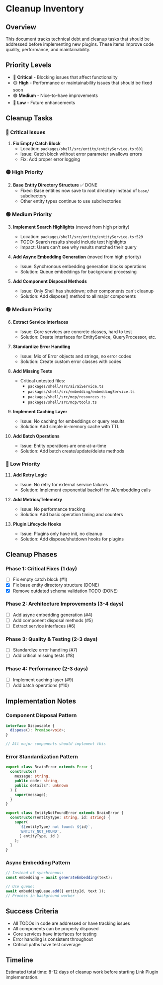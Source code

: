# Cleanup Inventory

## Overview

This document tracks technical debt and cleanup tasks that should be addressed before implementing new plugins. These items improve code quality, performance, and maintainability.

## Priority Levels

- 🔴 **Critical** - Blocking issues that affect functionality
- 🟡 **High** - Performance or maintainability issues that should be fixed soon
- 🟢 **Medium** - Nice-to-have improvements
- 🔵 **Low** - Future enhancements

## Cleanup Tasks

### 🔴 Critical Issues

1. **Fix Empty Catch Block**
   - Location: `packages/shell/src/entity/entityService.ts:601`
   - Issue: Catch block without error parameter swallows errors
   - Fix: Add proper error logging

### 🟡 High Priority

2. **Base Entity Directory Structure** ✅ DONE
   - Fixed: Base entities now save to root directory instead of `base/` subdirectory
   - Other entity types continue to use subdirectories

### 🟢 Medium Priority

3. **Implement Search Highlights** (moved from high priority)
   - Location: `packages/shell/src/entity/entityService.ts:529`
   - TODO: Search results should include text highlights
   - Impact: Users can't see why results matched their query

4. **Add Async Embedding Generation** (moved from high priority)
   - Issue: Synchronous embedding generation blocks operations
   - Solution: Queue embeddings for background processing

5. **Add Component Disposal Methods**
   - Issue: Only Shell has shutdown; other components can't cleanup
   - Solution: Add dispose() method to all major components

### 🟢 Medium Priority

6. **Extract Service Interfaces**
   - Issue: Core services are concrete classes, hard to test
   - Solution: Create interfaces for EntityService, QueryProcessor, etc.

7. **Standardize Error Handling**
   - Issue: Mix of Error objects and strings, no error codes
   - Solution: Create custom error classes with codes

8. **Add Missing Tests**
   - Critical untested files:
     - `packages/shell/src/ai/aiService.ts`
     - `packages/shell/src/embedding/embeddingService.ts`
     - `packages/shell/src/mcp/resources.ts`
     - `packages/shell/src/mcp/tools.ts`

9. **Implement Caching Layer**
   - Issue: No caching for embeddings or query results
   - Solution: Add simple in-memory cache with TTL

10. **Add Batch Operations**
    - Issue: Entity operations are one-at-a-time
    - Solution: Add batch create/update/delete methods

### 🔵 Low Priority

11. **Add Retry Logic**
    - Issue: No retry for external service failures
    - Solution: Implement exponential backoff for AI/embedding calls

12. **Add Metrics/Telemetry**
    - Issue: No performance tracking
    - Solution: Add basic operation timing and counters

13. **Plugin Lifecycle Hooks**
    - Issue: Plugins only have init, no cleanup
    - Solution: Add dispose/shutdown hooks for plugins

## Cleanup Phases

### Phase 1: Critical Fixes (1 day)
- [ ] Fix empty catch block (#1)
- [x] Fix base entity directory structure (DONE)
- [x] Remove outdated schema validation TODO (DONE)

### Phase 2: Architecture Improvements (3-4 days)
- [ ] Add async embedding generation (#4)
- [ ] Add component disposal methods (#5)
- [ ] Extract service interfaces (#6)

### Phase 3: Quality & Testing (2-3 days)
- [ ] Standardize error handling (#7)
- [ ] Add critical missing tests (#8)

### Phase 4: Performance (2-3 days)
- [ ] Implement caching layer (#9)
- [ ] Add batch operations (#10)

## Implementation Notes

### Component Disposal Pattern
```typescript
interface Disposable {
  dispose(): Promise<void>;
}

// All major components should implement this
```

### Error Standardization Pattern
```typescript
export class BrainError extends Error {
  constructor(
    message: string,
    public code: string,
    public details?: unknown
  ) {
    super(message);
  }
}

export class EntityNotFoundError extends BrainError {
  constructor(entityType: string, id: string) {
    super(
      `${entityType} not found: ${id}`,
      'ENTITY_NOT_FOUND',
      { entityType, id }
    );
  }
}
```

### Async Embedding Pattern
```typescript
// Instead of synchronous:
const embedding = await generateEmbedding(text);

// Use queue:
await embeddingQueue.add({ entityId, text });
// Process in background worker
```

## Success Criteria

- All TODOs in code are addressed or have tracking issues
- All components can be properly disposed
- Core services have interfaces for testing
- Error handling is consistent throughout
- Critical paths have test coverage

## Timeline

Estimated total time: 8-12 days of cleanup work before starting Link Plugin implementation.